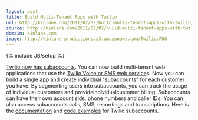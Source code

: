 ```yaml
---
layout: post
title: Build Multi-Tenant Apps with Twilio
url: http://kinlane.com/2011/02/02/build-multi-tenant-apps-with-twilio/
source: http://kinlane.com/2011/02/02/build-multi-tenant-apps-with-twilio/
domain: kinlane.com
image: http://kinlane-productions.s3.amazonaws.com/Twilio.PNG
---
```

{% include JB/setup %}<p>
     <a href="http://blog.twilio.com/2011/02/announcing-twilio-subaccounts.html"
        target="_blank">Twilio now has subaccounts</a>. You can now build multi-tenant web applications that use the <a href="http://www.twilio.com/"
        target="_blank">Twilio Voice or SMS web service</a>s. <a href="http://www.twilio.com/"
        target="_blank"><img class="c1"
          src="http://kinlane-productions.s3.amazonaws.com/Twilio.PNG"
          alt=""
          align="right" /></a> Now you can build a single app and create individual "subaccounts" for each customer you have. By segmenting users into subaccounts, you can track the usage of individual customers and provideindividualcustomer billing. Subaccounts can have their own account sids, phone numbers and caller IDs. You can also access subaccounts calls, SMS, recordings and transcriptions. Here is the <a href="http://www.twilio.com/docs/api/2010-04-01/rest/subaccounts"
        target="_blank">documentation</a> and <a href="http://www.twilio.com/docs/howto/subaccounts"
        target="_blank">code examples</a> for Twilio subaccounts.
</p>